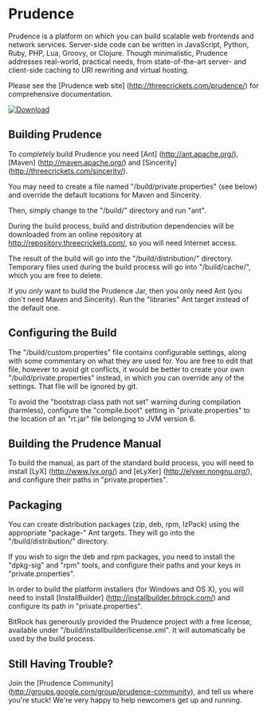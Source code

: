 
Prudence
========

Prudence is a platform on which you can build scalable web frontends and
network services. Server-side code can be written in JavaScript, Python, Ruby,
PHP, Lua, Groovy, or Clojure. Though minimalistic, Prudence addresses
real-world, practical needs, from state-of-the-art server- and client-side
caching to URI rewriting and virtual hosting.

Please see the [Prudence web site] (http://threecrickets.com/prudence/) for
comprehensive documentation.

[![Download](http://threecrickets.com/media/download.png "Download")](http://threecrickets.com/prudence/download/)


Building Prudence
-----------------

To *completely* build Prudence you need [Ant] (http://ant.apache.org/), [Maven]
(http://maven.apache.org/) and [Sincerity] (http://threecrickets.com/sincerity/).

You may need to create a file named "/build/private.properties" (see below) and
override the default locations for Maven and Sincerity.

Then, simply change to the "/build/" directory and run "ant".

During the build process, build and distribution dependencies will be
downloaded from an online repository at http://repository.threecrickets.com/, so
you will need Internet access.

The result of the build will go into the "/build/distribution/" directory.
Temporary files used during the build process will go into "/build/cache/",
which you are free to delete.

If you *only* want to build the Prudence Jar, then you only need Ant (you don't
need Maven and Sincerity). Run the "libraries" Ant target instead of the default
one.


Configuring the Build
---------------------

The "/build/custom.properties" file contains configurable settings, along with
some commentary on what they are used for. You are free to edit that file,
however to avoid git conflicts, it would be better to create your own
"/build/private.properties" instead, in which you can override any of the
settings. That file will be ignored by git.

To avoid the "bootstrap class path not set" warning during compilation
(harmless), configure the "compile.boot" setting in "private.properties" to the
location of an "rt.jar" file belonging to JVM version 6.


Building the Prudence Manual
----------------------------

To build the manual, as part of the standard build process, you will need to
install [LyX] (http://www.lyx.org/) and [eLyXer] (http://elyxer.nongnu.org/), and
configure their paths in "private.properties".


Packaging
---------

You can create distribution packages (zip, deb, rpm, IzPack) using the
appropriate "package-" Ant targets. They will go into the "/build/distribution/"
directory.

If you wish to sign the deb and rpm packages, you need to install the
"dpkg-sig" and "rpm" tools, and configure their paths and your keys in
"private.properties".

In order to build the platform installers (for Windows and OS X), you will need
to install [InstallBuilder] (http://installbuilder.bitrock.com/) and configure
its path in "private.properties".

BitRock has generously provided the Prudence project with a free license,
available under "/build/installbuilder/license.xml". It will automatically be
used by the build process.


Still Having Trouble?
---------------------

Join the [Prudence Community]
(http://groups.google.com/group/prudence-community), and tell us where you're
stuck! We're very happy to help newcomers get up and running.